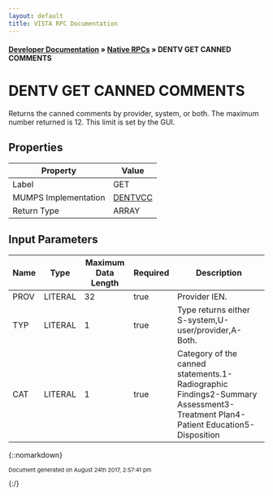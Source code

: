 ```yaml
---
layout: default
title: VISTA RPC Documentation
---
```


#### [Developer Documentation](../index) &#187; [Native RPCs](TableOfContents) &#187; DENTV GET CANNED COMMENTS<br/>
# DENTV GET CANNED COMMENTS

Returns the canned comments by provider, system, or both. The maximum number returned is 12. This limit is set by the GUI.

## Properties

Property | Value
--- | ---
Label | GET
MUMPS Implementation | [DENTVCC](http://code.osehra.org/dox/Routine_DENTVCC_source.html)
Return Type | ARRAY


## Input Parameters

Name | Type | Maximum Data Length | Required | Description
--- | --- | --- | --- | ---
PROV | LITERAL | 32 | true | Provider IEN.
TYP | LITERAL | 1 | true | Type returns either S-system,U-user/provider,A-Both.
CAT | LITERAL | 1 | true | Category of the canned statements.1-Radiographic Findings2-Summary Assessment3-Treatment Plan4-Patient Education5-Disposition



{::nomarkdown} <br/><p style="font-size: 11px">Document generated on August 24th 2017, 2:57:41 pm</p>{:/}